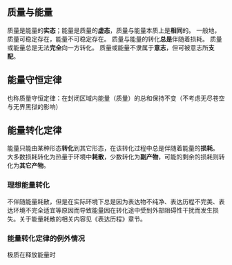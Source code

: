 ## 质量与能量
质量是能量的**实态**；能量是质量的**虚态**，质量与能量本质上是**相同**的。
一般地，质量可稳定存在，能量不可稳定存在。
质量与能量的转化**总是**伴随着损耗。
质量或能量总是无法**完全**向一方转化。
质量或能量不隶属于**意志**，但可被意志所**支配**。
## 能量守恒定律
也称质量守恒定律：在封闭区域内能量（质量）的总和保持不变（不考虑无尽苍空与无界黑狱的影响）
## 能量转化定律
能量只能由某种形态**转化**到其它形态，在该转化过程中总是伴随着能量的**损耗**。
大多数损耗转化为热量于环境中**耗散**，少数转化为**副产物**，可能的剩余的损耗则转化为**其它产物**。
### 理想能量转化
不伴随能量耗散，但是在实际环境下总是因为表达物不纯净、表达历程不完美、表达环境不完全适宜等原因而导致能量因在转化途中受到外部阻碍性干扰而发生损失。关于能量耗散的相关内容见《表达历程》章节。
### 能量转化定律的例外情况
极质在释放能量时